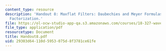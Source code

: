 ```yaml
---
content_type: resource
description: 'Handout 8: Maxflat Filters: Daubechies and Meyer Formulas. Spectral
  Factorization.'
file: https://ol-ocw-studio-app-qa.s3.amazonaws.com/courses/18-327-wavelets-filter-banks-and-applications-spring-2003/29303d64110d5953075d8f3781ce61fe_Handout8.pdf
file_type: application/pdf
resourcetype: Document
title: Handout8.pdf
uid: 29303d64-110d-5953-075d-8f3781ce61fe
---
```

